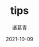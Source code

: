 ---
date: 2021-10-09
description: ""
image: "/images/Go.jpg"
title: "tips"
author: 诸葛青
authorEmoji: 😃
pinned: false
tags:
- tips
series:
- tips
---